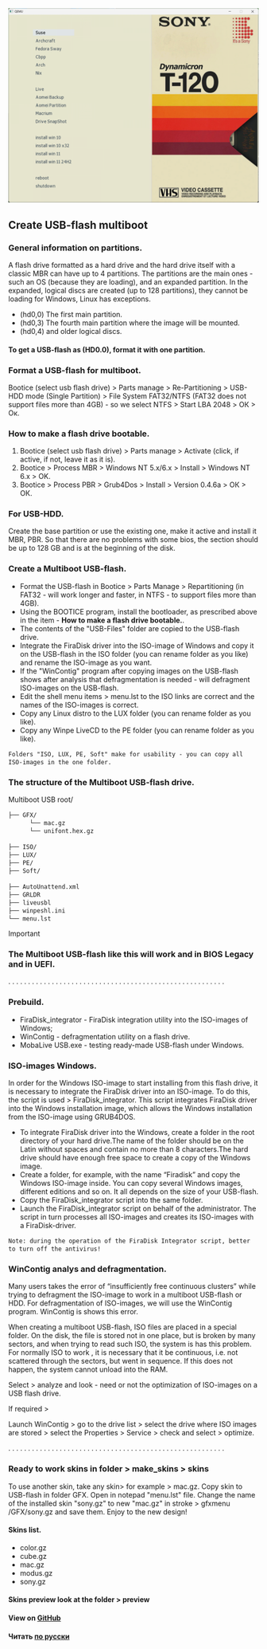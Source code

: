 <img width="830px" src="preview/pre_sony.png">

## Create USB-flash multiboot

### General information on partitions.

A flash drive formatted as a hard drive and the hard drive itself with a classic MBR can have up to 4 partitions. The partitions are the main ones - such an OS (because they are loading), and an expanded partition. In the expanded, logical discs are created (up to 128 partitions), they cannot be loading for Windows, Linux has exceptions.

- (hd0,0) The first main partition. 
- (hd0,3) The fourth main partition where the image will be mounted. 
- (hd0,4) and older logical discs.

#### To get a USB-flash as (HD0.0), format it with one partition.

### Format a USB-flash for multiboot.

Bootice (select usb flash drive) > Parts manage > Re-Partitioning > USB-HDD mode (Single Partition) > File System FAT32/NTFS (FAT32 does not support files more than 4GB) - so we select NTFS > Start LBA 2048 > ОК > Ок.

### How to make a flash drive bootable.

1) Bootice (select usb flash drive) > Parts manage > Activate (click, if active, if not, leave it as it is).
2) Bootice > Process MBR > Windows NT 5.x/6.x > Install > Windows NT 6.x > OK.
3) Bootice > Process PBR > Grub4Dos > Install > Version 0.4.6а > ОК > ОК.

### For USB-HDD.

Create the base partition or use the existing one, make it active and install it MBR, PBR. So that there are no problems with some bios, the section should be up to 128 GB and is at the beginning of the disk.

### Create a Multiboot USB-flash.
 
- Format the USB-flash in Bootice > Parts Manage > Repartitioning (in FAT32 - will work longer and faster, in NTFS - to support files more than 4GB).
- Using the BOOTICE program, install the bootloader, as prescribed above in the item - **How to make a flash drive bootable.**.
- The contents of the "USB-Files" folder are copied to the USB-flash drive.
- Integrate the FiraDisk driver into the ISO-image of Windows and copy it on the USB-flash in the ISO folder (you can rename folder as you like) and rename the ISO-image as you want.
- If the "WinContig" program after copying images on the USB-flash shows after analysis that defragmentation is needed - will defragment ISO-images on the USB-flash.
- Edit the shell menu items > menu.lst to the ISO links are correct and the names of the ISO-images is correct.
- Copy any Linux distro to the LUX folder (you can rename folder as you like).
- Copy any Winpe LiveCD to the PE folder (you can rename folder as you like).

```
Folders "ISO, LUX, PE, Soft" make for usability - you can copy all ISO-images in the one folder.
```

### The structure of the Multiboot USB-flash drive.

Multiboot USB root/ 

    ├── GFX/                                    
          └── mac.gz                                
          └── unifont.hex.gz  
          
    ├── ISO/                                    
    ├── LUX/                                   
    ├── PE/                                    
    ├── Soft/  
    
    ├── AutoUnattend.xml  
    ├── GRLDR    
    ├── liveusbl  
    ├── winpeshl.ini                     
    └── menu.lst             

  > [!IMPORTANT]
  > ### The Multiboot USB-flash like this will work and in BIOS Legacy and in UEFI.

. . . . . . . . . . . . . . . . . . . . . . . . . . . . . . . . . . . . . . . . . . . . . . . . . . . . . . .   

 ### Prebuild.

- FiraDisk_integrator - FiraDisk integration utility into the ISO-images of Windows;
- WinContig - defragmentation utility on a flash drive.
- MobaLive USB.exe - testing ready-made USB-flash under Windows.

### ISO-images Windows.

In order for the Windows ISO-image to start installing from this flash drive, it is necessary to integrate the FiraDisk driver into an ISO-image. 
To do this, the script is used > FiraDisk_integrator.
This script integrates FiraDisk driver into the Windows installation image, which allows the Windows installation from the ISO-image using GRUB4DOS.

- To integrate FiraDisk driver into the Windows, create a folder in the root directory of your hard drive.The name of the folder should be on the Latin without spaces and contain no more than 8 characters.The hard drive should have enough free space to create a copy of the Windows image.
- Create a folder, for example, with the name “Firadisk” and copy the Windows ISO-image inside. You can copy several Windows images, different editions and so on. It all depends on the size of your USB-flash.
- Copy the FiraDisk_integrator script into the same folder.
- Launch the FiraDisk_integrator script on behalf of the administrator. The script in turn processes all ISO-images and creates its ISO-images with a FiraDisk-driver.

```
Note: during the operation of the FiraDisk Integrator script, better to turn off the antivirus!
```
### WinContig analys and defragmentation.

Many users takes the error of “insufficiently free continuous clusters” while trying to defragment the ISO-image to work in a multiboot USB-flash or HDD. For defragmentation of ISO-images, we will use the WinContig program. WinContig is shows this error.

When creating a multiboot USB-flash, ISO files are placed in a special folder. On the disk, the file is stored not in one place, but is broken by many sectors, and when trying to read such ISO, the system is has this problem. For normally ISO to work , it is necessary that it be continuous, i.e. not scattered through the sectors, but went in sequence. If this does not happen, the system cannot unload into the RAM. 

Select > analyze and look - need or not the optimization of ISO-images on a USB flash drive. 

If required >

Launch WinContig > go to the drive list > select the drive where ISO images are stored > select the Properties > Service > check and select > optimize.

. . . . . . . . . . . . . . . . . . . . . . . . . . . . . . . . . . . . . . . . . . . . . . . . . . . . . . .

### Ready to work skins in folder > make_skins > skins

To use another skin, take any skin> for example > mac.gz.
Copy skin to USB-flash in folder GFX.
Open in notepad "menu.lst" file.
Change the name of the installed skin "sony.gz" to new "mac.gz" in stroke > gfxmenu /GFX/sony.gz and save them.
Enjoy to the new design!

#### Skins list.

- color.gz
- cube.gz
- mac.gz
- modus.gz
- sony.gz

#### Skins preview look at the folder > preview

#### View on [GitHub](https://github.com/yojeero/usb_multiboot)

#### Читать [по русски](https://github.com/yojeero/usb_multiboot/blob/main/README_Ru.md)